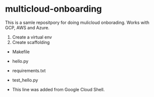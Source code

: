 # multicloud-onboarding
This is a samle repositpory for doing mulicloud onborading. Works with GCP, AWS and Azure.

1. Create a virtual env
2. Create scaffolding

* Makefile
* hello.py
* requirements.txt
* test_hello.py

* This line was added from Google Cloud Shell.